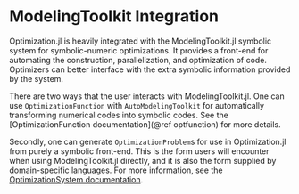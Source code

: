 # ModelingToolkit Integration

Optimization.jl is heavily integrated with the ModelingToolkit.jl
symbolic system for symbolic-numeric optimizations. It provides a
front-end for automating the construction, parallelization, and
optimization of code. Optimizers can better interface with the extra
symbolic information provided by the system.

There are two ways that the user interacts with ModelingToolkit.jl.
One can use `OptimizationFunction` with `AutoModelingToolkit` for
automatically transforming numerical codes into symbolic codes. See
the [OptimizationFunction documentation](@ref optfunction) for more
details.

Secondly, one can generate `OptimizationProblem`s for use in
Optimization.jl from purely a symbolic front-end. This is the form
users will encounter when using ModelingToolkit.jl directly, and it is
also the form supplied by domain-specific languages. For more information,
see the [OptimizationSystem documentation](https://docs.sciml.ai/ModelingToolkit/stable/API/problems/#SciMLBase.OptimizationProblem).
